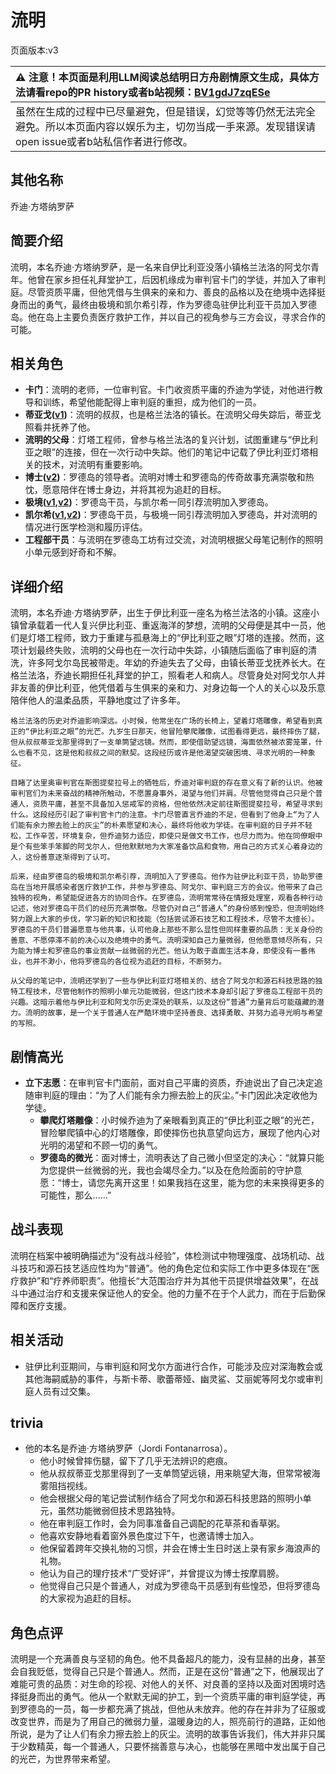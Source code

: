 # 流明
页面版本:v3
 

| :warning: 注意！本页面是利用LLM阅读总结明日方舟剧情原文生成，具体方法请看repo的PR history或者b站视频：[BV1gdJ7zqESe](https://www.bilibili.com/video/BV1gdJ7zqESe/)         |
|:----------------------------|
| 虽然在生成的过程中已尽量避免，但是错误，幻觉等等仍然无法完全避免。所以本页面内容以娱乐为主，切勿当成一手来源。发现错误请open issue或者b站私信作者进行修改。|



## 其他名称
乔迪·方塔纳罗萨
## 简要介绍
流明，本名乔迪·方塔纳罗萨，是一名来自伊比利亚没落小镇格兰法洛的阿戈尔青年。他曾在家乡担任礼拜堂护工，后因机缘成为审判官卡门的学徒，并加入了审判庭。尽管资质平庸，但他凭借与生俱来的亲和力、善良的品格以及在绝境中选择挺身而出的勇气，最终由极境和凯尔希引荐，作为罗德岛驻伊比利亚干员加入罗德岛。他在岛上主要负责医疗救护工作，并以自己的视角参与三方会议，寻求合作的可能。
## 相关角色
-   **卡门**：流明的老师，一位审判官。卡门收资质平庸的乔迪为学徒，对他进行教导和训练，希望他能配得上审判庭的重担，成为他们的一员。
-   **蒂亚戈([v1](../chars/extended_char_di_ya_ge.md))**：流明的叔叔，也是格兰法洛的镇长。在流明父母失踪后，蒂亚戈照看并抚养了他。
-   **流明的父母**：灯塔工程师，曾参与格兰法洛的复兴计划，试图重建与“伊比利亚之眼”的连接，但在一次行动中失踪。他们的笔记中记载了伊比利亚灯塔相关的技术，对流明有重要影响。
-   **博士([v2](extended_char_bo_shi.md))**：罗德岛的领导者。流明对博士和罗德岛的传奇故事充满崇敬和热忱，愿意陪伴在博士身边，并将其视为追赶的目标。
-   **极境([v1](../chars/char_401_elysm.md),[v2](char_401_elysm.md))**：罗德岛干员，与凯尔希一同引荐流明加入罗德岛。
-   **凯尔希([v1](../chars/char_003_kalts.md),[v2](char_003_kalts.md))**：罗德岛干员，与极境一同引荐流明加入罗德岛，并对流明的情况进行医学检测和履历评估。
-   **工程部干员**：与流明在罗德岛工坊有过交流，对流明根据父母笔记制作的照明小单元感到好奇和不解。
## 详细介绍
流明，本名乔迪·方塔纳罗萨，出生于伊比利亚一座名为格兰法洛的小镇。这座小镇曾承载着一代人复兴伊比利亚、重返海洋的梦想，流明的父母便是其中一员，他们是灯塔工程师，致力于重建与孤悬海上的“伊比利亚之眼”灯塔的连接。然而，这项计划最终失败，流明的父母也在一次行动中失踪，小镇随后面临了审判庭的清洗，许多阿戈尔岛民被带走。年幼的乔迪失去了父母，由镇长蒂亚戈抚养长大。在格兰法洛，乔迪长期担任礼拜堂的护工，照看老人和病人。尽管身处对阿戈尔人并非友善的伊比利亚，他凭借着与生俱来的亲和力、对身边每一个人的关心以及乐意陪伴他人的温柔品质，平静地度过了许多年。

    格兰法洛的历史对乔迪影响深远。小时候，他常坐在广场的长椅上，望着灯塔雕像，希望看到真正的“伊比利亚之眼”的光芒。九岁生日那天，他冒险攀爬雕像，试图看得更远，最终摔伤了腿，但从叔叔蒂亚戈那里得到了一支单筒望远镜。然而，即使借助望远镜，海面依然被浓雾笼罩，什么也看不见，这是他和叔叔之间的默契。这段经历或许是他渴望突破困境、寻求光明的一种象征。

    目睹了达里奥审判官在斯图提斐拉号上的牺牲后，乔迪对审判庭的存在意义有了新的认识。他被审判官们为未来奋战的精神所触动，不愿置身事外，渴望与他们并肩。尽管他觉得自己只是个普通人，资质平庸，甚至不具备加入惩戒军的资格，但他依然决定前往斯图提斐拉号，希望寻求到什么。这段经历引起了审判官卡门的注意。卡门尽管直言乔迪的不足，但看到了他身上“为了人们能有余力擦去脸上的灰尘”的朴素愿望和决心，最终将他收为学徒。在审判庭的日子并不轻松，工作辛苦，环境复杂，但乔迪努力适应，即使只是做文书工作，也尽力而为。他在同僚眼中是个有些笨手笨脚的阿戈尔人，但他默默地为大家准备饮品和食物，用自己的方式关心着身边的人，这份善意逐渐得到了认可。

    后来，经由罗德岛的极境和凯尔希引荐，流明加入了罗德岛。他作为驻伊比利亚干员，协助罗德岛在当地开展感染者医疗救护工作，并参与罗德岛、阿戈尔、审判庭三方的会议。他带来了自己独特的视角，希望能促进各方的协同合作。在罗德岛，流明常常待在情报处理室，观看各种行动记述，他对罗德岛干员们的经历充满崇敬。尽管仍对自己“普通人”的身份感到惶恐，但流明始终努力跟上大家的步伐，学习新的知识和技能（包括尝试源石技艺和工程技术，尽管不太擅长）。罗德岛的干员们普遍愿意与他共事，认可他身上那些不那么显性但同样重要的品质：无关身份的善意、不愿停滞不前的决心以及绝境中的勇气。流明深知自己力量微弱，但他愿意倾尽所有，只为能为博士和罗德岛的事业贡献一丝微弱的光芒。他认为敢于直面生活本身，即使没有一番伟业，也并不渺小，他将罗德岛的各位视为追赶的目标，不断努力。

    从父母的笔记中，流明还学到了一些与伊比利亚灯塔相关的、结合了阿戈尔和源石科技思路的独特工程技术，尽管他制作的照明小单元功能微弱，但这门技术本身却引起了罗德岛工程部干员的兴趣。这暗示着他与伊比利亚和阿戈尔历史深处的联系，以及这份“普通”力量背后可能蕴藏的潜力。流明的故事，是一个关于普通人在严酷环境中坚持善良、选择勇敢、并努力追寻光明与希望的写照。
## 剧情高光
*   **立下志愿**：在审判官卡门面前，面对自己平庸的资质，乔迪说出了自己决定追随审判庭的理由：“为了人们能有余力擦去脸上的灰尘。”卡门因此决定收他为学徒。
    *   **攀爬灯塔雕像**：小时候乔迪为了亲眼看到真正的“伊比利亚之眼”的光芒，冒险攀爬镇中心的灯塔雕像，即使摔伤也执意望向远方，展现了他内心对光明的渴望和不顾一切的勇气。
    *   **罗德岛的微光**：面对博士，流明表达了自己微小但坚定的决心：“就算只能为您提供一丝微弱的光，我也会竭尽全力。”以及在危险面前的守护意愿：“博士，请您先离开这里！如果我挡在这里，能为您的未来换得更多的可能性，那么......”
## 战斗表现
流明在档案中被明确描述为“没有战斗经验”，体检测试中物理强度、战场机动、战斗技巧和源石技艺适应性均为“普通”。他的角色定位和实际工作中更多体现在“医疗救护”和“疗养师职责”。他擅长“大范围治疗并为其他干员提供增益效果”，在战斗中通过治疗和支援来保证他人的安全。他的力量不在于个人武力，而在于后勤保障和医疗支援。
## 相关活动
-   驻伊比利亚期间，与审判庭和阿戈尔方面进行合作，可能涉及应对深海教会或其他海嗣威胁的事件，与斯卡蒂、歌蕾蒂娅、幽灵鲨、艾丽妮等阿戈尔或审判庭人员有过交集。
## trivia
*   他的本名是乔迪·方塔纳罗萨（Jordi Fontanarrosa）。
    *   他小时候曾摔伤腿，留下了几乎无法辨识的疤痕。
    *   他从叔叔蒂亚戈那里得到了一支单筒望远镜，用来眺望大海，但常常被海雾阻挡视线。
    *   他会根据父母的笔记尝试制作结合了阿戈尔和源石科技思路的照明小单元，虽然功能微弱但技术思路独特。
    *   他在审判庭工作时，会为同事准备自己调配的花草茶和香草粥。
    *   他喜欢安静地看着窗外景色度过下午，也邀请博士加入。
    *   他保留着跨年交换礼物的习惯，并会在博士生日时送上录有家乡海浪声的礼物。
    *   他认为自己的理疗技术“广受好评”，并曾提议为博士按摩肩膀。
    *   他觉得自己只是个普通人，对成为罗德岛干员感到有些惶恐，但将罗德岛的大家视为追赶的目标。
## 角色点评
流明是一个充满善良与坚韧的角色。他不具备超凡的能力，没有显赫的出身，甚至会自我贬低，觉得自己只是个普通人。然而，正是在这份“普通”之下，他展现出了难能可贵的品质：对生命的珍视、对他人的关怀、对良善的坚持以及面对困境时选择挺身而出的勇气。他从一个默默无闻的护工，到一个资质平庸的审判庭学徒，再到罗德岛的一员，每一步都充满了挑战，但他从未放弃。他的存在并非为了征服或改变世界，而是为了用自己的微弱力量，温暖身边的人，照亮前行的道路，正如他所说，是为了让人们有余力擦去脸上的灰尘。流明的故事告诉我们，伟大并非只属于少数精英，每一个普通人，只要怀揣善意与决心，也能够在黑暗中发出属于自己的光芒，为世界带来希望。